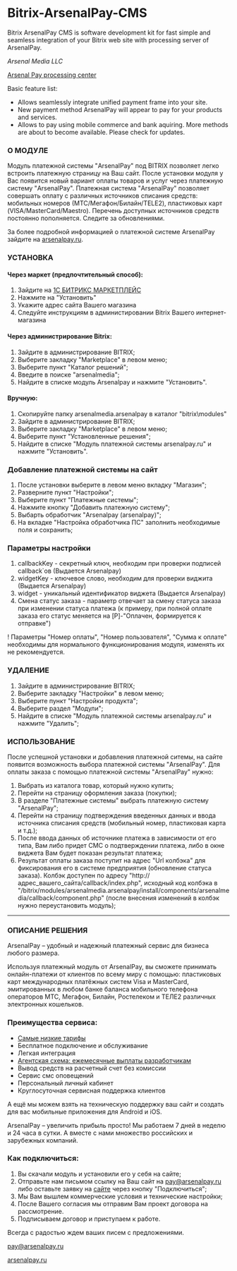 # Bitrix-ArsenalPay-CMS
Bitrix ArsenalPay CMS is software development kit for fast simple and seamless integration of your Bitrix web site with processing server of ArsenalPay.

*Arsenal Media LLC*

[Arsenal Pay processing center](https://arsenalpay.ru/)

Basic feature list:

 * Allows seamlessly integrate unified payment frame into your site.
 * New payment method ArsenalPay will appear to pay for your products and services.
 * Allows to pay using mobile commerce and bank aquiring. More methods are about to become available. Please check for updates.

### О МОДУЛЕ
Модуль платежной системы "ArsenalPay" под BITRIX позволяет легко встроить платежную страницу на Ваш сайт.
После установки модуля у Вас появится новый вариант оплаты товаров и услуг через платежную систему "ArsenalPay".
Платежная система "ArsenalPay" позволяет совершать оплату с различных источников списания средств:
мобильных номеров (МТС/Мегафон/Билайн/TELE2), пластиковых карт (VISA/MasterCard/Maestro).
Перечень доступных источников средств постоянно пополняется. Следите за обновлениями.

За более подробной информацией о платежной системе ArsenalPay зайдите на [arsenalpay.ru](https://arsenalpay.ru).

### УСТАНОВКА 
#### Через маркет (предпочтительный способ):
1. Зайдите на [1С БИТРИКС МАРКЕТПЛЕЙС](http://marketplace.1c-bitrix.ru/solutions/arsenalmedia.arsenalpay)
2. Нажмите на "Установить"
3. Укажите адрес сайта Вашего магазина
4. Следуйте инструкциям в администировании Bitrix Вашего интернет-магазина

#### Через администрирование Bitrix:
1. Зайдите в администрирование BITRIX;
2. Выберите закладку "Marketplace" в левом меню;
3. Выберите пункт "Каталог решений";
4. Введите в поиске "arsenalmedia";
5. Найдите в списке модуль Arsenalpay и нажмите "Установить".

#### Вручную:
1. Скопируйте папку arsenalmedia.arsenalpay в каталог "bitrix\modules"
2. Зайдите в администрирование BITRIX;
3. Выберите закладку "Marketplace" в левом меню;
4. Выберите пункт "Установленные решения";
3. Найдите в списке "Модуль платежной системы arsenalpay.ru" и нажмите "Установить".

### Добавление платежной системы на сайт
1. После установки выберите в левом меню вкладку "Магазин";
2. Разверните пункт "Настройки";
3. Выберите пункт "Платежные системы";
4. Нажмите кнопку "Добавить платежную систему";
5. Выбарть обработчик "Arsenalpay (arsenalpay)";
6. На вкладке "Настройка обработчика ПС" заполнить необходимые поля и сохранить;

### Параметры настройки
1. callbackKey - секретный ключ, необходим при проверки подписей callback`ов (Выдается Arsenalpay)
2. widgetKey - ключевое слово, необходим для проверки виджита (Выдается Arsenalpay)
3. widget - уникальный идентификатор виджета (Выдается Arsenalpay)
4. Смена статус заказа - параметр отвечает за смену статуса заказа при изменении статуса платежа (к примеру, при полной оплате заказа его статус меняется на [P]-"Оплачен, формируется к отправке")

! Параметры "Номер оплаты", "Номер пользователя", "Сумма к оплате" необходимы для нормального функционирования модуля, изменять их не рекомендуется.

### УДАЛЕНИЕ
1. Зайдите в администрирование BITRIX;
2. Выберите закладку "Настройки" в левом меню;
3. Выберите пункт "Настройки продукта";
4. Выберите раздел "Модули";
5. Найдите в списке "Модуль платежной системы arsenalpay.ru" и нажмите "Удалить";

### ИСПОЛЬЗОВАНИЕ
После успешной установки и добавления платежной ситемы, на сайте появится возможность выбора платежной системы "ArsenalPay".
Для оплаты заказа с помощью платежной системы "ArsenalPay" нужно:

1. Выбрать из каталога товар, который нужно купить;
2. Перейти на страницу оформления заказа (покупки);
3. В разделе "Платежные системы" выбрать платежную систему "ArsenalPay";
4. Перейти на страницу подтверждения введенных данных и ввода источника списания средств (мобильный номер, пластиковая карта и т.д.);
5. После ввода данных об источнике платежа в зависимости от его типа, Вам либо придет СМС о подтверждении платежа, либо в окне виджета Вам будет показан результат платежа;
6. Результат оплаты заказа поступит на адрес "Url колбэка" для фиксирования его в системе предприятия (обновление статуса заказа). Колбэк доступен по адресу "http://адрес_вашего_сайта/callback/index.php", исходный код колбэка в "/bitrix/modules/arsenalmedia.arsenalpay/install/components/arsenalmedia/callback/component.php" (после внесения изменений в колбэк нужно переустановить модуль);


------------------
### ОПИСАНИЕ РЕШЕНИЯ
ArsenalPay – удобный и надежный платежный сервис для бизнеса любого размера. 

Используя платежный модуль от ArsenalPay, вы сможете принимать онлайн-платежи от клиентов по всему миру с помощью: 
пластиковых карт международных платёжных систем Visa и MasterCard, эмитированных в любом банке
баланса мобильного телефона операторов МТС, Мегафон, Билайн, Ростелеком и ТЕЛЕ2
различных электронных кошельков.

### Преимущества сервиса: 
 - [Самые низкие тарифы](https://arsenalpay.ru/tariffs.html)
 - Бесплатное подключение и обслуживание
 - Легкая интеграция
 - [Агентская схема: ежемесячные выплаты разработчикам](https://arsenalpay.ru/partnership.html)
 - Вывод средств на расчетный счет без комиссии
 - Сервис смс оповещений
 - Персональный личный кабинет
 - Круглосуточная сервисная поддержка клиентов 

А ещё мы можем взять на техническую поддержку ваш сайт и создать для вас мобильные приложения для Android и iOS. 

ArsenalPay – увеличить прибыль просто! 
Мы работаем 7 дней в неделю и 24 часа в сутки. А вместе с нами множество российских и зарубежных компаний. 

### Как подключиться: 
1. Вы скачали модуль и установили его у себя на сайте;
2. Отправьте нам письмом ссылку на Ваш сайт на pay@arsenalpay.ru либо оставьте заявку на [сайте](https://arsenalpay.ru/#registerModal) через кнопку "Подключиться";
3. Мы Вам вышлем коммерческие условия и технические настройки;
4. После Вашего согласия мы отправим Вам проект договора на рассмотрение.
5. Подписываем договор и приступаем к работе.

Всегда с радостью ждем ваших писем с предложениями. 

pay@arsenalpay.ru 

[arsenalpay.ru](https://arsenalpay.ru)
